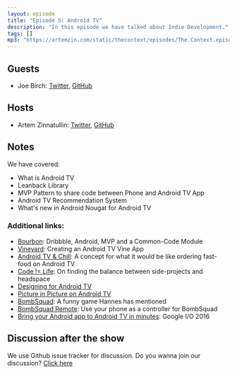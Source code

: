 ```yaml
---
layout: episode
title: "Episode 5: Android TV"
description: "In this episode we have talked about Indie Development."
tags: []
mp3: "https://artemzin.com/static/thecontext/episodes/The.Context.episode.5.mp3"
---
```


## Guests

* Joe Birch: [Twitter](https://twitter.com/hitherejoe), [GitHub](https://github.com/hitherejoe)

## Hosts

* Artem Zinnatullin: [Twitter](https://twitter.com/artemzin), [GitHub](https://github.com/artem-zinnatullin)

## Notes

We have covered:

 - What is Android TV
 - Leanback Library
 - MVP Pattern to share code between Phone and Android TV App
 - Android TV Recommendation System
 - What's new in Android Nougat for Android TV


### Additional links:

 - [Bourbon](https://medium.com/exploring-android/introducing-bourbon-dribbble-android-mvp-and-a-common-code-module-1d332a4028b5): Dribbble, Android, MVP and a Common-Code Module
 - [Vineyard](https://medium.com/exploring-android/vineyard-creating-an-android-tv-vine-app-e1480708b0a3): Creating an Android TV Vine App
 - [Android TV & Chill](https://medium.com/@hitherejoe/android-tv-chill-3ba9c413daef): A concept for what it would be like ordering fast-food on Android TV
 - [Code != Life](https://medium.com/@hitherejoe/code-life-d25d9178e4da): On finding the balance between side-projects and headspace
 - [Designing for Android TV](https://medium.com/exploring-android/designing-for-android-tv-9fecd5cd0c8c)
 - [Picture in Picture on Android TV](https://youtu.be/TxAbht2DkyU)
 - [BombSquad](https://play.google.com/store/apps/details?id=net.froemling.bombsquad): A funny game Hannes has mentioned
 - [BombSquad Remote](https://play.google.com/store/apps/details?id=net.froemling.bsremote): Use your phone as a controller for BombSquad
 - [Bring your Android app to Android TV in minutes](https://youtu.be/qv-e1sV3gos): Google I/O 2016


## Discussion after the show
We use Github issue tracker for discussion. Do you wanna join our discussion? [Click here](https://github.com/artem-zinnatullin/TheContext-Podcast/issues/45)